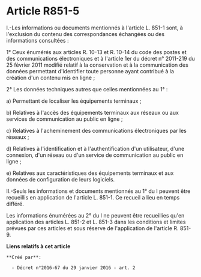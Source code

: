 # Article R851-5

I.-Les informations ou documents mentionnés à l'article L. 851-1 sont, à l'exclusion du contenu des correspondances échangées
ou des informations consultées : 

1° Ceux énumérés aux articles R. 10-13 et R. 10-14 du code des postes et des communications électroniques et à l'article 1er
du décret n° 2011-219 du 25 février 2011 modifié relatif à la conservation et à la communication des données permettant
d'identifier toute personne ayant contribué à la création d'un contenu mis en ligne ; 

2° Les données techniques autres que celles mentionnées au 1° : 

a) Permettant de localiser les équipements terminaux ; 

b) Relatives à l'accès des équipements terminaux aux réseaux ou aux services de communication au public en ligne ; 

c) Relatives à l'acheminement des communications électroniques par les réseaux ; 

d) Relatives à l'identification et à l'authentification d'un utilisateur, d'une connexion, d'un réseau ou d'un service de
communication au public en ligne ; 

e) Relatives aux caractéristiques des équipements terminaux et aux données de configuration de leurs logiciels. 

II.-Seuls les informations et documents mentionnés au 1° du I peuvent être recueillis en application de l'article L. 851-1.
Ce recueil a lieu en temps différé. 

Les informations énumérées au 2° du I ne peuvent être recueillies qu'en application des articles L. 851-2 et L. 851-3 dans
les conditions et limites prévues par ces articles et sous réserve de l'application de l'article R. 851-9.

**Liens relatifs à cet article**

	**Créé par**:

	  - Décret n°2016-67 du 29 janvier 2016 - art. 2
